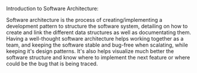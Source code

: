 Introduction to Software Architecture:

  Software architecture is the process of creating/implementing a development pattern to structure the software system, detailing on how to create and link the different data structures as well as documentating them.
Having a well-thought software architecture helps working together as a team, and keeping the software stable and bug-free when scalating, while keeping it's design patterns. It's also helps visualize much better the software structure and know where to implement the next feature or where could be the bug that is being traced. 
